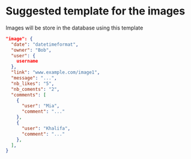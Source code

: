 # Suggested template for the images

Images will be store in the database using this template

```JSON
"image": {
  "date": "datetimeformat",
  "owner": "Bob",
  "user": {
    username
  },
  "link": "www.example.com/image1",
  "message": "...",
  "nb_likes": "5",
  "nb_coments": "2",
  "comments": [
    {
      "user": "Mia",
      "comment": "..."
    },
    {
      "user": "Khalifa",
      "comment": "..."
    },
  ],
}
```
